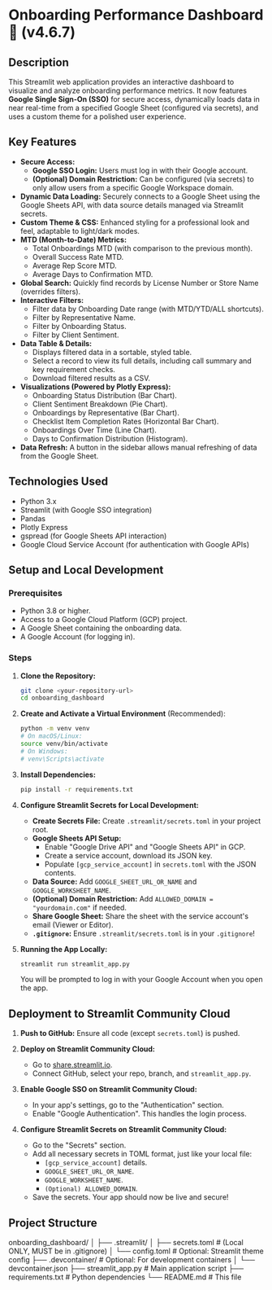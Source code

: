 # Onboarding Performance Dashboard 🌟 (v4.6.7)

## Description

This Streamlit web application provides an interactive dashboard to visualize and analyze onboarding performance metrics. It now features **Google Single Sign-On (SSO)** for secure access, dynamically loads data in near real-time from a specified Google Sheet (configured via secrets), and uses a custom theme for a polished user experience.

## Key Features

* **Secure Access:**
    * **Google SSO Login:** Users must log in with their Google account.
    * **(Optional) Domain Restriction:** Can be configured (via secrets) to only allow users from a specific Google Workspace domain.
* **Dynamic Data Loading:** Securely connects to a Google Sheet using the Google Sheets API, with data source details managed via Streamlit secrets.
* **Custom Theme & CSS:** Enhanced styling for a professional look and feel, adaptable to light/dark modes.
* **MTD (Month-to-Date) Metrics:**
    * Total Onboardings MTD (with comparison to the previous month).
    * Overall Success Rate MTD.
    * Average Rep Score MTD.
    * Average Days to Confirmation MTD.
* **Global Search:** Quickly find records by License Number or Store Name (overrides filters).
* **Interactive Filters:**
    * Filter data by Onboarding Date range (with MTD/YTD/ALL shortcuts).
    * Filter by Representative Name.
    * Filter by Onboarding Status.
    * Filter by Client Sentiment.
* **Data Table & Details:**
    * Displays filtered data in a sortable, styled table.
    * Select a record to view its full details, including call summary and key requirement checks.
    * Download filtered results as a CSV.
* **Visualizations (Powered by Plotly Express):**
    * Onboarding Status Distribution (Bar Chart).
    * Client Sentiment Breakdown (Pie Chart).
    * Onboardings by Representative (Bar Chart).
    * Checklist Item Completion Rates (Horizontal Bar Chart).
    * Onboardings Over Time (Line Chart).
    * Days to Confirmation Distribution (Histogram).
* **Data Refresh:** A button in the sidebar allows manual refreshing of data from the Google Sheet.

## Technologies Used

* Python 3.x
* Streamlit (with Google SSO integration)
* Pandas
* Plotly Express
* gspread (for Google Sheets API interaction)
* Google Cloud Service Account (for authentication with Google APIs)

## Setup and Local Development

### Prerequisites

* Python 3.8 or higher.
* Access to a Google Cloud Platform (GCP) project.
* A Google Sheet containing the onboarding data.
* A Google Account (for logging in).

### Steps

1.  **Clone the Repository:**
    ```bash
    git clone <your-repository-url>
    cd onboarding_dashboard
    ```

2.  **Create and Activate a Virtual Environment** (Recommended):
    ```bash
    python -m venv venv
    # On macOS/Linux:
    source venv/bin/activate
    # On Windows:
    # venv\Scripts\activate
    ```

3.  **Install Dependencies:**
    ```bash
    pip install -r requirements.txt
    ```

4.  **Configure Streamlit Secrets for Local Development:**
    * **Create Secrets File:** Create `.streamlit/secrets.toml` in your project root.
    * **Google Sheets API Setup:**
        * Enable "Google Drive API" and "Google Sheets API" in GCP.
        * Create a service account, download its JSON key.
        * Populate `[gcp_service_account]` in `secrets.toml` with the JSON contents.
    * **Data Source:** Add `GOOGLE_SHEET_URL_OR_NAME` and `GOOGLE_WORKSHEET_NAME`.
    * **(Optional) Domain Restriction:** Add `ALLOWED_DOMAIN = "yourdomain.com"` if needed.
    * **Share Google Sheet:** Share the sheet with the service account's email (Viewer or Editor).
    * **`.gitignore`:** Ensure `.streamlit/secrets.toml` is in your `.gitignore`!

5.  **Running the App Locally:**
    ```bash
    streamlit run streamlit_app.py
    ```
    You will be prompted to log in with your Google Account when you open the app.

## Deployment to Streamlit Community Cloud

1.  **Push to GitHub:** Ensure all code (except `secrets.toml`) is pushed.

2.  **Deploy on Streamlit Community Cloud:**
    * Go to [share.streamlit.io](https://share.streamlit.io/).
    * Connect GitHub, select your repo, branch, and `streamlit_app.py`.

3.  **Enable Google SSO on Streamlit Community Cloud:**
    * In your app's settings, go to the "Authentication" section.
    * Enable "Google Authentication". This handles the login process.

4.  **Configure Streamlit Secrets on Streamlit Community Cloud:**
    * Go to the "Secrets" section.
    * Add all necessary secrets in TOML format, just like your local file:
        * `[gcp_service_account]` details.
        * `GOOGLE_SHEET_URL_OR_NAME`.
        * `GOOGLE_WORKSHEET_NAME`.
        * `(Optional) ALLOWED_DOMAIN`.
    * Save the secrets. Your app should now be live and secure!

## Project Structure
onboarding_dashboard/
│
├── .streamlit/
│   ├── secrets.toml      # (Local ONLY, MUST be in .gitignore)
│   └── config.toml       # Optional: Streamlit theme config
├── .devcontainer/        # Optional: For development containers
│   └── devcontainer.json
├── streamlit_app.py      # Main application script
├── requirements.txt      # Python dependencies
└── README.md             # This file